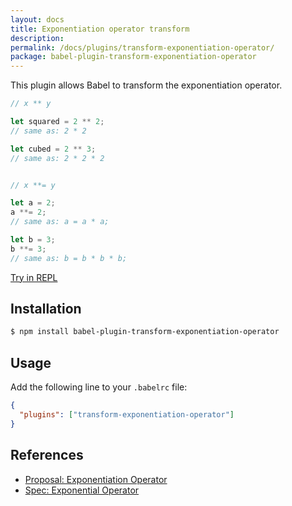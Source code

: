 ```yaml
---
layout: docs
title: Exponentiation operator transform
description:
permalink: /docs/plugins/transform-exponentiation-operator/
package: babel-plugin-transform-exponentiation-operator
---
```


This plugin allows Babel to transform the exponentiation operator.

```js
// x ** y

let squared = 2 ** 2;
// same as: 2 * 2

let cubed = 2 ** 3;
// same as: 2 * 2 * 2


// x **= y

let a = 2;
a **= 2;
// same as: a = a * a;

let b = 3;
b **= 3;
// same as: b = b * b * b;
```
[Try in REPL](/repl/#?evaluate=true&presets=es2015%2Cstage-0&code=%2F%2F%20x%20**%20y%0A%0Alet%20squared%20%3D%202%20**%202%3B%0A%2F%2F%20same%20as%3A%202%20*%202%0A%0Alet%20cubed%20%3D%202%20**%203%3B%0A%2F%2F%20same%20as%3A%202%20*%202%20*%202%0A%0A%0A%2F%2F%20x%20**%3D%20y%0A%0Alet%20a%20%3D%202%3B%0Aa%20**%3D%202%3B%0A%2F%2F%20same%20as%3A%20a%20%3D%20a%20*%20a%3B%0A%0Alet%20b%20%3D%203%3B%0Ab%20**%3D%203%3B%0A%2F%2F%20same%20as%3A%20b%20%3D%20b%20*%20b%20*%20b%3B)

## Installation

```sh
$ npm install babel-plugin-transform-exponentiation-operator
```

## Usage

Add the following line to your `.babelrc` file:

```json
{
  "plugins": ["transform-exponentiation-operator"]
}
```

## References

* [Proposal: Exponentiation Operator](https://github.com/rwaldron/exponentiation-operator)
* [Spec: Exponential Operator](http://rwaldron.github.io/exponentiation-operator/)
